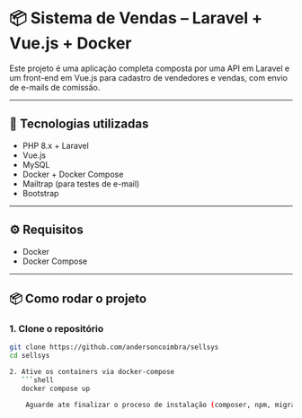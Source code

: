 # 📦 Sistema de Vendas – Laravel + Vue.js + Docker

Este projeto é uma aplicação completa composta por uma API em Laravel e um front-end em Vue.js para cadastro de vendedores e vendas, com envio de e-mails de comissão.

---

## 🚀 Tecnologias utilizadas

- PHP 8.x + Laravel
- Vue.js
- MySQL
- Docker + Docker Compose
- Mailtrap (para testes de e-mail)
- Bootstrap

---

## ⚙️ Requisitos

- Docker
- Docker Compose

---

## 📦 Como rodar o projeto

### 1. Clone o repositório

```bash
git clone https://github.com/andersoncoimbra/sellsys
cd sellsys

2. Ative os containers via docker-compose
   ```shell
   docker compose up

    Aguarde ate finalizar o proceso de instalação (composer, npm, migrations, seeders)